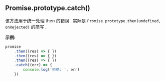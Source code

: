 ## Promise.prototype.catch()

该方法用于统一处理 then 的错误 . 实际是 `Promise.prototype.then(undefined, onRejected)` 的简写 . 



**示例:**

```js
promise
    .then((res) => { })
    .then((res) => { })
    .then((res) => { })
    .catch((err) => {
        console.log('拒绝: ', err)
    })
```

